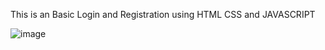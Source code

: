 This is an Basic Login and Registration using HTML CSS and JAVASCRIPT

![image](https://github.com/kaushikharsh25/Login_page/assets/145558406/f9ea8c69-50c8-478d-bf35-6b52164c2af8)

